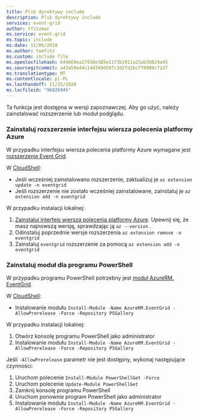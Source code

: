 ```yaml
---
title: Plik dyrektywy include
description: Plik dyrektywy include
services: event-grid
author: tfitzmac
ms.service: event-grid
ms.topic: include
ms.date: 11/06/2018
ms.author: tomfitz
ms.custom: include file
ms.openlocfilehash: 644669ea27938e385e11f3b1911a23ab30829a95
ms.sourcegitcommit: a43a59e44c14d349d597c3d2fd2bc779989c71d7
ms.translationtype: MT
ms.contentlocale: pl-PL
ms.lasthandoff: 11/25/2020
ms.locfileid: "96026945"
---
```

Ta funkcja jest dostępna w wersji zapoznawczej. Aby go użyć, należy zainstalować rozszerzenie lub moduł podglądu.

### <a name="install-extension-for-azure-cli"></a>Zainstaluj rozszerzenie interfejsu wiersza polecenia platformy Azure

W przypadku interfejsu wiersza polecenia platformy Azure wymagane jest [rozszerzenie Event Grid](/cli/azure/azure-cli-extensions-list).

W [CloudShell](../articles/cloud-shell/quickstart.md):

* Jeśli wcześniej zainstalowano rozszerzenie, zaktualizuj je `az extension update -n eventgrid`
* Jeśli rozszerzenie nie zostało wcześniej zainstalowane, zainstaluj je `az extension add -n eventgrid`

W przypadku instalacji lokalnej:

1. [Zainstaluj interfejs wiersza polecenia platformy Azure](/cli/azure/install-azure-cli). Upewnij się, że masz najnowszą wersję, sprawdzając ją `az --version` .
1. Odinstaluj poprzednie wersje rozszerzenia `az extension remove -n eventgrid`
1. Zainstaluj `eventgrid` rozszerzenie za pomocą `az extension add -n eventgrid`

### <a name="install-module-for-powershell"></a>Zainstaluj moduł dla programu PowerShell

W przypadku programu PowerShell potrzebny jest [moduł AzureRM. EventGrid](https://www.powershellgallery.com/packages/AzureRM.EventGrid/0.4.1-preview).

W [CloudShell](../articles/cloud-shell/quickstart-powershell.md):

* Instalowanie modułu `Install-Module -Name AzureRM.EventGrid -AllowPrerelease -Force -Repository PSGallery`

W przypadku instalacji lokalnej:

1. Otwórz konsolę programu PowerShell jako administrator
1. Instalowanie modułu `Install-Module -Name AzureRM.EventGrid -AllowPrerelease -Force -Repository PSGallery`

Jeśli `-AllowPrerelease` parametr nie jest dostępny, wykonaj następujące czynności:

1. Uruchom polecenie `Install-Module PowerShellGet -Force`
1. Uruchom polecenie `Update-Module PowerShellGet`
1. Zamknij konsolę programu PowerShell
1. Uruchom ponownie program PowerShell jako administrator
1. Instalowanie modułu `Install-Module -Name AzureRM.EventGrid -AllowPrerelease -Force -Repository PSGallery`